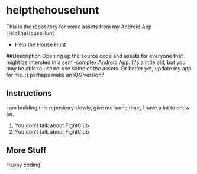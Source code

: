 # helpthehousehunt
This is the repository for  some assets from my Android App HelpTheHouseHunt

- [Help the House Hunt](https://play.google.com/store/apps/details?id=sdei.app.helpthehousehuntfree)

##Description
Opening up the source code and assets for everyone that might be intersted in a semi-complex Android App.  It's a little old, but you may be able to use/re-use some of the assets.  Or better yet, update my app for me.  :)   perhaps make an iOS version?

## Instructions
I am building this repository slowly, give me some time, I have a lot to chew on.
1. You don't talk about FightClub
2. You don't talk about FightClub

## More Stuff
Happy coding!
